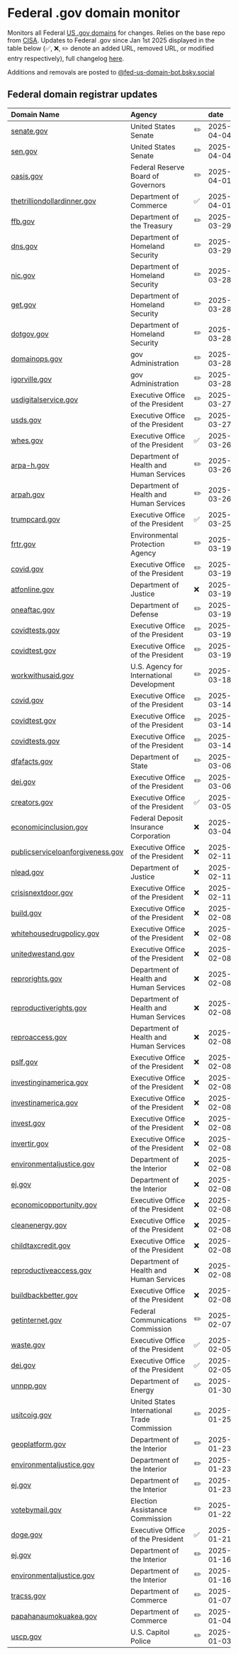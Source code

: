 # Federal .gov domain monitor

Monitors all Federal [US .gov domains](https://get.gov/) for changes. Relies on the base repo from [CISA](https://github.com/cisagov/dotgov-data). Updates to Federal .gov since Jan 1st 2025 displayed in the table below (✅, ❌, ✏️ denote an added URL, removed URL, or modified entry respectively), full changelog [here](data/all_federal_us_domain_changes.csv).

Additions and removals are posted to [@fed-us-domain-bot.bsky.social](https://bsky.app/profile/fed-us-domain-bot.bsky.social)


## Federal domain registrar updates

| Domain Name                                                                  | Agency                                       |    | date       |
|:-----------------------------------------------------------------------------|:---------------------------------------------|:---|:-----------|
| [senate.gov](https://senate.gov)                                             | United States Senate                         | ✏️ | 2025-04-04 |
| [sen.gov](https://sen.gov)                                                   | United States Senate                         | ✏️ | 2025-04-04 |
| [oasis.gov](https://oasis.gov)                                               | Federal Reserve Board of Governors           | ✏️ | 2025-04-01 |
| [thetrilliondollardinner.gov](https://thetrilliondollardinner.gov)           | Department of Commerce                       | ✅  | 2025-04-01 |
| [ffb.gov](https://ffb.gov)                                                   | Department of the Treasury                   | ✏️ | 2025-03-29 |
| [dns.gov](https://dns.gov)                                                   | Department of Homeland Security              | ✏️ | 2025-03-29 |
| [nic.gov](https://nic.gov)                                                   | Department of Homeland Security              | ✏️ | 2025-03-28 |
| [get.gov](https://get.gov)                                                   | Department of Homeland Security              | ✏️ | 2025-03-28 |
| [dotgov.gov](https://dotgov.gov)                                             | Department of Homeland Security              | ✏️ | 2025-03-28 |
| [domainops.gov](https://domainops.gov)                                       | gov Administration                           | ✏️ | 2025-03-28 |
| [igorville.gov](https://igorville.gov)                                       | gov Administration                           | ✏️ | 2025-03-28 |
| [usdigitalservice.gov](https://usdigitalservice.gov)                         | Executive Office of the President            | ✏️ | 2025-03-27 |
| [usds.gov](https://usds.gov)                                                 | Executive Office of the President            | ✏️ | 2025-03-27 |
| [whes.gov](https://whes.gov)                                                 | Executive Office of the President            | ✅  | 2025-03-26 |
| [arpa-h.gov](https://arpa-h.gov)                                             | Department of Health and Human Services      | ✏️ | 2025-03-26 |
| [arpah.gov](https://arpah.gov)                                               | Department of Health and Human Services      | ✏️ | 2025-03-26 |
| [trumpcard.gov](https://trumpcard.gov)                                       | Executive Office of the President            | ✅  | 2025-03-25 |
| [frtr.gov](https://frtr.gov)                                                 | Environmental Protection Agency              | ✏️ | 2025-03-19 |
| [covid.gov](https://covid.gov)                                               | Executive Office of the President            | ✏️ | 2025-03-19 |
| [atfonline.gov](https://atfonline.gov)                                       | Department of Justice                        | ❌  | 2025-03-19 |
| [oneaftac.gov](https://oneaftac.gov)                                         | Department of Defense                        | ✏️ | 2025-03-19 |
| [covidtests.gov](https://covidtests.gov)                                     | Executive Office of the President            | ✏️ | 2025-03-19 |
| [covidtest.gov](https://covidtest.gov)                                       | Executive Office of the President            | ✏️ | 2025-03-19 |
| [workwithusaid.gov](https://workwithusaid.gov)                               | U.S. Agency for International Development    | ✏️ | 2025-03-18 |
| [covid.gov](https://covid.gov)                                               | Executive Office of the President            | ✏️ | 2025-03-14 |
| [covidtest.gov](https://covidtest.gov)                                       | Executive Office of the President            | ✏️ | 2025-03-14 |
| [covidtests.gov](https://covidtests.gov)                                     | Executive Office of the President            | ✏️ | 2025-03-14 |
| [dfafacts.gov](https://dfafacts.gov)                                         | Department of State                          | ✏️ | 2025-03-06 |
| [dei.gov](https://dei.gov)                                                   | Executive Office of the President            | ✏️ | 2025-03-06 |
| [creators.gov](https://creators.gov)                                         | Executive Office of the President            | ✅  | 2025-03-05 |
| [economicinclusion.gov](https://economicinclusion.gov)                       | Federal Deposit Insurance Corporation        | ❌  | 2025-03-04 |
| [publicserviceloanforgiveness.gov](https://publicserviceloanforgiveness.gov) | Executive Office of the President            | ❌  | 2025-02-11 |
| [nlead.gov](https://nlead.gov)                                               | Department of Justice                        | ❌  | 2025-02-11 |
| [crisisnextdoor.gov](https://crisisnextdoor.gov)                             | Executive Office of the President            | ❌  | 2025-02-11 |
| [build.gov](https://build.gov)                                               | Executive Office of the President            | ❌  | 2025-02-08 |
| [whitehousedrugpolicy.gov](https://whitehousedrugpolicy.gov)                 | Executive Office of the President            | ❌  | 2025-02-08 |
| [unitedwestand.gov](https://unitedwestand.gov)                               | Executive Office of the President            | ❌  | 2025-02-08 |
| [reprorights.gov](https://reprorights.gov)                                   | Department of Health and Human Services      | ❌  | 2025-02-08 |
| [reproductiverights.gov](https://reproductiverights.gov)                     | Department of Health and Human Services      | ❌  | 2025-02-08 |
| [reproaccess.gov](https://reproaccess.gov)                                   | Department of Health and Human Services      | ❌  | 2025-02-08 |
| [pslf.gov](https://pslf.gov)                                                 | Executive Office of the President            | ❌  | 2025-02-08 |
| [investinginamerica.gov](https://investinginamerica.gov)                     | Executive Office of the President            | ❌  | 2025-02-08 |
| [investinamerica.gov](https://investinamerica.gov)                           | Executive Office of the President            | ❌  | 2025-02-08 |
| [invest.gov](https://invest.gov)                                             | Executive Office of the President            | ❌  | 2025-02-08 |
| [invertir.gov](https://invertir.gov)                                         | Executive Office of the President            | ❌  | 2025-02-08 |
| [environmentaljustice.gov](https://environmentaljustice.gov)                 | Department of the Interior                   | ❌  | 2025-02-08 |
| [ej.gov](https://ej.gov)                                                     | Department of the Interior                   | ❌  | 2025-02-08 |
| [economicopportunity.gov](https://economicopportunity.gov)                   | Executive Office of the President            | ❌  | 2025-02-08 |
| [cleanenergy.gov](https://cleanenergy.gov)                                   | Executive Office of the President            | ❌  | 2025-02-08 |
| [childtaxcredit.gov](https://childtaxcredit.gov)                             | Executive Office of the President            | ❌  | 2025-02-08 |
| [reproductiveaccess.gov](https://reproductiveaccess.gov)                     | Department of Health and Human Services      | ❌  | 2025-02-08 |
| [buildbackbetter.gov](https://buildbackbetter.gov)                           | Executive Office of the President            | ❌  | 2025-02-08 |
| [getinternet.gov](https://getinternet.gov)                                   | Federal Communications Commission            | ✏️ | 2025-02-07 |
| [waste.gov](https://waste.gov)                                               | Executive Office of the President            | ✅  | 2025-02-05 |
| [dei.gov](https://dei.gov)                                                   | Executive Office of the President            | ✅  | 2025-02-05 |
| [unnpp.gov](https://unnpp.gov)                                               | Department of Energy                         | ✏️ | 2025-01-30 |
| [usitcoig.gov](https://usitcoig.gov)                                         | United States International Trade Commission | ✏️ | 2025-01-25 |
| [geoplatform.gov](https://geoplatform.gov)                                   | Department of the Interior                   | ✏️ | 2025-01-23 |
| [environmentaljustice.gov](https://environmentaljustice.gov)                 | Department of the Interior                   | ✏️ | 2025-01-23 |
| [ej.gov](https://ej.gov)                                                     | Department of the Interior                   | ✏️ | 2025-01-23 |
| [votebymail.gov](https://votebymail.gov)                                     | Election Assistance Commission               | ✏️ | 2025-01-22 |
| [doge.gov](https://doge.gov)                                                 | Executive Office of the President            | ✅  | 2025-01-21 |
| [ej.gov](https://ej.gov)                                                     | Department of the Interior                   | ✏️ | 2025-01-16 |
| [environmentaljustice.gov](https://environmentaljustice.gov)                 | Department of the Interior                   | ✏️ | 2025-01-16 |
| [tracss.gov](https://tracss.gov)                                             | Department of Commerce                       | ✏️ | 2025-01-07 |
| [papahanaumokuakea.gov](https://papahanaumokuakea.gov)                       | Department of Commerce                       | ✏️ | 2025-01-04 |
| [uscp.gov](https://uscp.gov)                                                 | U.S. Capitol Police                          | ✏️ | 2025-01-03 |